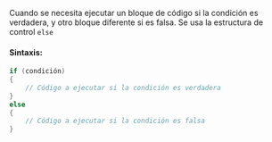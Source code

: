 Cuando se necesita ejecutar un bloque de código si la condición es verdadera, y otro bloque diferente si es falsa. Se usa la estructura de control `else`

#### Sintaxis:
``` c#
if (condición)
{
    // Código a ejecutar si la condición es verdadera
}
else
{
    // Código a ejecutar si la condición es falsa
}

```
